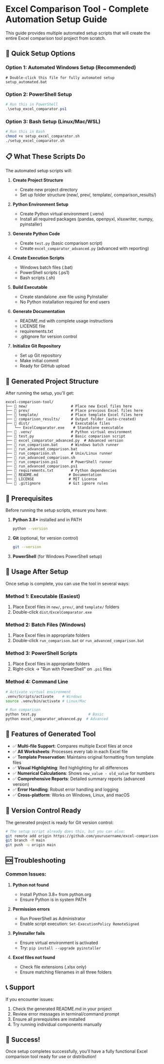 # Excel Comparison Tool - Complete Automation Setup Guide

This guide provides multiple automated setup scripts that will create the entire Excel comparison tool project from scratch.

## 🚀 Quick Setup Options

### Option 1: Automated Windows Setup (Recommended)
```batch
# Double-click this file for fully automated setup
setup_automated.bat
```

### Option 2: PowerShell Setup
```powershell
# Run this in PowerShell
.\setup_excel_comparator.ps1
```

### Option 3: Bash Setup (Linux/Mac/WSL)
```bash
# Run this in Bash
chmod +x setup_excel_comparator.sh
./setup_excel_comparator.sh
```

## 📋 What These Scripts Do

The automated setup scripts will:

1. **Create Project Structure**
   - Create new project directory
   - Set up folder structure (new/, prev/, template/, comparison_results/)

2. **Python Environment Setup**
   - Create Python virtual environment (.venv)
   - Install all required packages (pandas, openpyxl, xlsxwriter, numpy, pyinstaller)

3. **Generate Python Code**
   - Create `test.py` (basic comparison script)
   - Create `excel_comparator_advanced.py` (advanced with reporting)

4. **Create Execution Scripts**
   - Windows batch files (.bat)
   - PowerShell scripts (.ps1)
   - Bash scripts (.sh)

5. **Build Executable**
   - Create standalone .exe file using PyInstaller
   - No Python installation required for end users

6. **Generate Documentation**
   - README.md with complete usage instructions
   - LICENSE file
   - requirements.txt
   - .gitignore for version control

7. **Initialize Git Repository**
   - Set up Git repository
   - Make initial commit
   - Ready for GitHub upload

## 📁 Generated Project Structure

After running the setup, you'll get:

```
excel-comparison-tool/
├── 📁 new/                    # Place new Excel files here
├── 📁 prev/                   # Place previous Excel files here
├── 📁 template/               # Place template Excel files here
├── 📁 comparison_results/     # Output folder (auto-created)
├── 📁 dist/                   # Executable files
│   └── ExcelComparator.exe    # Standalone executable
├── 📁 .venv/                  # Python virtual environment
├── 📄 test.py                 # Basic comparison script
├── 📄 excel_comparator_advanced.py  # Advanced version
├── 📄 run_comparison.bat      # Windows batch runner
├── 📄 run_advanced_comparison.bat
├── 📄 run_comparison.sh       # Unix/Linux runner
├── 📄 run_advanced_comparison.sh
├── 📄 run_comparison.ps1      # PowerShell runner
├── 📄 run_advanced_comparison.ps1
├── 📄 requirements.txt        # Python dependencies
├── 📄 README.md              # Documentation
├── 📄 LICENSE                # MIT License
└── 📄 .gitignore             # Git ignore rules
```

## 🔧 Prerequisites

Before running the setup scripts, ensure you have:

1. **Python 3.8+** installed and in PATH
   ```bash
   python --version
   ```

2. **Git** (optional, for version control)
   ```bash
   git --version
   ```

3. **PowerShell** (for Windows PowerShell setup)

## 🎯 Usage After Setup

Once setup is complete, you can use the tool in several ways:

### Method 1: Executable (Easiest)
1. Place Excel files in `new/`, `prev/`, and `template/` folders
2. Double-click `dist/ExcelComparator.exe`

### Method 2: Batch Files (Windows)
1. Place Excel files in appropriate folders
2. Double-click `run_comparison.bat` or `run_advanced_comparison.bat`

### Method 3: PowerShell Scripts
1. Place Excel files in appropriate folders
2. Right-click → "Run with PowerShell" on `.ps1` files

### Method 4: Command Line
```bash
# Activate virtual environment
.venv/Scripts/activate    # Windows
source .venv/bin/activate # Linux/Mac

# Run comparison
python test.py                        # Basic
python excel_comparator_advanced.py  # Advanced
```

## 🎨 Features of Generated Tool

- ✅ **Multi-file Support**: Compares multiple Excel files at once
- ✅ **All Worksheets**: Processes every tab in each Excel file
- ✅ **Template Preservation**: Maintains original formatting from template files
- ✅ **Visual Highlighting**: Red highlighting for all differences
- ✅ **Numerical Calculations**: Shows `new_value - old_value` for numbers
- ✅ **Comprehensive Reports**: Detailed summary reports (advanced version)
- ✅ **Error Handling**: Robust error handling and logging
- ✅ **Cross-platform**: Works on Windows, Linux, and macOS

## 🔄 Version Control Ready

The generated project is ready for Git version control:

```bash
# The setup script already does this, but you can also:
git remote add origin https://github.com/yourusername/excel-comparison-tool.git
git branch -M main
git push -u origin main
```

## 🆘 Troubleshooting

### Common Issues:

1. **Python not found**
   - Install Python 3.8+ from python.org
   - Ensure Python is in system PATH

2. **Permission errors**
   - Run PowerShell as Administrator
   - Enable script execution: `Set-ExecutionPolicy RemoteSigned`

3. **PyInstaller fails**
   - Ensure virtual environment is activated
   - Try: `pip install --upgrade pyinstaller`

4. **Excel files not found**
   - Check file extensions (.xlsx only)
   - Ensure matching filenames in all three folders

## 📞 Support

If you encounter issues:
1. Check the generated README.md in your project
2. Review error messages in terminal/command prompt
3. Ensure all prerequisites are installed
4. Try running individual components manually

## 🎉 Success!

Once setup completes successfully, you'll have a fully functional Excel comparison tool ready for use or distribution!
